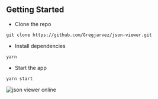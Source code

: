 ## Getting Started
- Clone the repo
```
git clone https://github.com/Gregjarvez/json-viewer.git
```

- Install dependencies
```
yarn
```

- Start the app
```
yarn start
```
![json viewer online](https://raw.githubusercontent.com/Gregjarvez/json-viewer/master/screenshot/json-online-parser.png)
